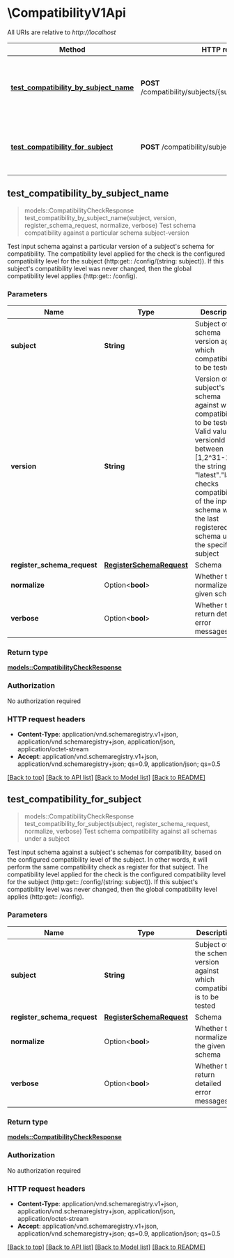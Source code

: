 # \CompatibilityV1Api

All URIs are relative to *http://localhost*

Method | HTTP request | Description
------------- | ------------- | -------------
[**test_compatibility_by_subject_name**](CompatibilityV1Api.md#test_compatibility_by_subject_name) | **POST** /compatibility/subjects/{subject}/versions/{version} | Test schema compatibility against a particular schema subject-version
[**test_compatibility_for_subject**](CompatibilityV1Api.md#test_compatibility_for_subject) | **POST** /compatibility/subjects/{subject}/versions | Test schema compatibility against all schemas under a subject



## test_compatibility_by_subject_name

> models::CompatibilityCheckResponse test_compatibility_by_subject_name(subject, version, register_schema_request, normalize, verbose)
Test schema compatibility against a particular schema subject-version

Test input schema against a particular version of a subject's schema for compatibility. The compatibility level applied for the check is the configured compatibility level for the subject (http:get:: /config/(string: subject)). If this subject's compatibility level was never changed, then the global compatibility level applies (http:get:: /config).

### Parameters


Name | Type | Description  | Required | Notes
------------- | ------------- | ------------- | ------------- | -------------
**subject** | **String** | Subject of the schema version against which compatibility is to be tested | [required] |
**version** | **String** | Version of the subject's schema against which compatibility is to be tested. Valid values for versionId are between [1,2^31-1] or the string \"latest\".\"latest\" checks compatibility of the input schema with the last registered schema under the specified subject | [required] |
**register_schema_request** | [**RegisterSchemaRequest**](RegisterSchemaRequest.md) | Schema | [required] |
**normalize** | Option<**bool**> | Whether to normalize the given schema |  |
**verbose** | Option<**bool**> | Whether to return detailed error messages |  |

### Return type

[**models::CompatibilityCheckResponse**](CompatibilityCheckResponse.md)

### Authorization

No authorization required

### HTTP request headers

- **Content-Type**: application/vnd.schemaregistry.v1+json, application/vnd.schemaregistry+json, application/json, application/octet-stream
- **Accept**: application/vnd.schemaregistry.v1+json, application/vnd.schemaregistry+json; qs=0.9, application/json; qs=0.5

[[Back to top]](#) [[Back to API list]](../README.md#documentation-for-api-endpoints) [[Back to Model list]](../README.md#documentation-for-models) [[Back to README]](../README.md)


## test_compatibility_for_subject

> models::CompatibilityCheckResponse test_compatibility_for_subject(subject, register_schema_request, normalize, verbose)
Test schema compatibility against all schemas under a subject

Test input schema against a subject's schemas for compatibility, based on the configured compatibility level of the subject. In other words, it will perform the same compatibility check as register for that subject. The compatibility level applied for the check is the configured compatibility level for the subject (http:get:: /config/(string: subject)). If this subject's compatibility level was never changed, then the global compatibility level applies (http:get:: /config).

### Parameters


Name | Type | Description  | Required | Notes
------------- | ------------- | ------------- | ------------- | -------------
**subject** | **String** | Subject of the schema version against which compatibility is to be tested | [required] |
**register_schema_request** | [**RegisterSchemaRequest**](RegisterSchemaRequest.md) | Schema | [required] |
**normalize** | Option<**bool**> | Whether to normalize the given schema |  |
**verbose** | Option<**bool**> | Whether to return detailed error messages |  |

### Return type

[**models::CompatibilityCheckResponse**](CompatibilityCheckResponse.md)

### Authorization

No authorization required

### HTTP request headers

- **Content-Type**: application/vnd.schemaregistry.v1+json, application/vnd.schemaregistry+json, application/json, application/octet-stream
- **Accept**: application/vnd.schemaregistry.v1+json, application/vnd.schemaregistry+json; qs=0.9, application/json; qs=0.5

[[Back to top]](#) [[Back to API list]](../README.md#documentation-for-api-endpoints) [[Back to Model list]](../README.md#documentation-for-models) [[Back to README]](../README.md)

